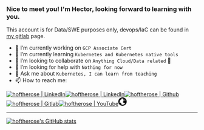### Nice to meet you! I'm Hector, looking forward to learning with you.

This account is for Data/SWE purposes only, devops/IaC can be found in [my gitlab][gitlab] page.

- 🔭 I’m currently working on `GCP Associate Cert`
- 🌱 I’m currently learning `Kubernetes and Kubernetes native tools`
- 👯 I’m looking to collaborate on `Anything Cloud/Data related` 👀
- 🤔 I’m looking for help with `Nothing for now`
- 💬 Ask me about `Kubernetes, I can learn from teaching`
- 📫 How to reach me:

[<img alt="hoftherose | LinkedIn" width="25px" src="https://cdn.jsdelivr.net/npm/simple-icons@v3/icons/gmail.svg" />][email][<img alt="hoftherose | LinkedIn" width="22px" src="https://cdn.jsdelivr.net/npm/simple-icons@v3/icons/linkedin.svg" />][linkedin][<img alt="hoftherose | Github" width="22px" src="https://cdn.jsdelivr.net/npm/simple-icons@v3/icons/github.svg" />][github][<img alt="hoftherose | Gitlab" width="22px" src="https://cdn.jsdelivr.net/npm/simple-icons@v3/icons/gitlab.svg" />][gitlab][<img alt="hoftherose | YouTube" width="22px" src="https://cdn.jsdelivr.net/npm/simple-icons@v3/icons/youtube.svg" />][youtube][<img alt="hoftherose.com" width="22px" src="https://raw.githubusercontent.com/iconic/open-iconic/master/svg/globe.svg" />][website]

---

[![hoftherose's GitHub stats](https://github-readme-stats.vercel.app/api?username=hoftherose&hide=stars&count_private=true&show_icons=true)](https://github.com/hoftherose/github-readme-stats)

[email]: https://www.hoftherose@gmail.com
[linkedin]: https://www.linkedin.com/in/hoftherose
[github]: https://www.github.com/hoftherose
[gitlab]: https://www.gitlab.com/hoftherose
[youtube]: https://www.youtube.com
[website]: https://www.github.com/hoftherose
